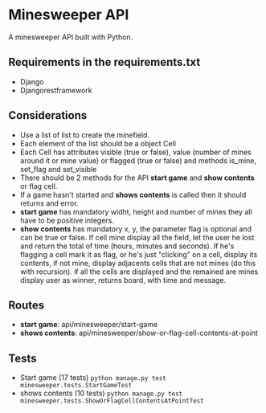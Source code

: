 # Minesweeper API

A minesweeper API built with Python.

## Requirements in the requirements.txt
- Django
- Djangorestframework

## Considerations

- Use a list of list to create the minefield.
- Each element of the list should be a object Cell
- Each Cell has attributes visible (true or false), value (number of mines around it or mine value) or flagged (true or false) and methods is_mine, set_flag and set_visible
- There should be 2 methods for the API **start game** and **show contents** or flag cell.
- If a game hasn't started and **shows contents** is called then it should returns and error.
- **start game** has mandatory widht, height and number of mines they all have to be positive integers.
- **show contents** has mandatory x, y, the parameter flag is optional and can be true or false. If cell mine display all the field, let the user he lost and return the total of time (hours, minutes and seconds). If he's flagging a cell mark it as flag, or he's just "clicking" on a cell, display its contents, if not mine, display adjacents cells that are not mines (do this with recursion). if all the cells are displayed and the remained are mines display user as winner, returns board, with time and message.

## Routes

- **start game**: api/minesweeper/start-game
- **shows contents**: api/minesweeper/show-or-flag-cell-contents-at-point

## Tests
- Start game (17 tests)
```python manage.py test minesweeper.tests.StartGameTest ```
- shows contents (10 tests)
```python manage.py test minesweeper.tests.ShowOrFlagCellContentsAtPointTest```
